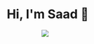 <h1 align="center">Hi, I'm Saad 👋</h1>
<p align="center">
  <a href="https://www.linkedin.com/in/saad-essam059/"><img src="https://cdn-icons.flaticon.com/png/512/739/premium/739168.png?token=exp=1634575471~hmac=872dba68613dd4daa61ce3f6cee1d598"/></a>  
  <a href="https://www.facebook.com/DsSaadEssam"><img src=""/></a>  
  <a href=""><img src=""/></a>  
  <a href=""><img src=""/></a>
<!--
**SaadEssam/SaadEssam** is a ✨ _special_ ✨ repository because its `README.md` (this file) appears on your GitHub profile.

Here are some ideas to get you started:

- 🔭 I’m currently working on ...
- 🌱 I’m currently learning ...
- 👯 I’m looking to collaborate on ...
- 🤔 I’m looking for help with ...
- 💬 Ask me about ...
- 📫 How to reach me: ...
- 😄 Pronouns: ...
- ⚡ Fun fact: ...
-->
